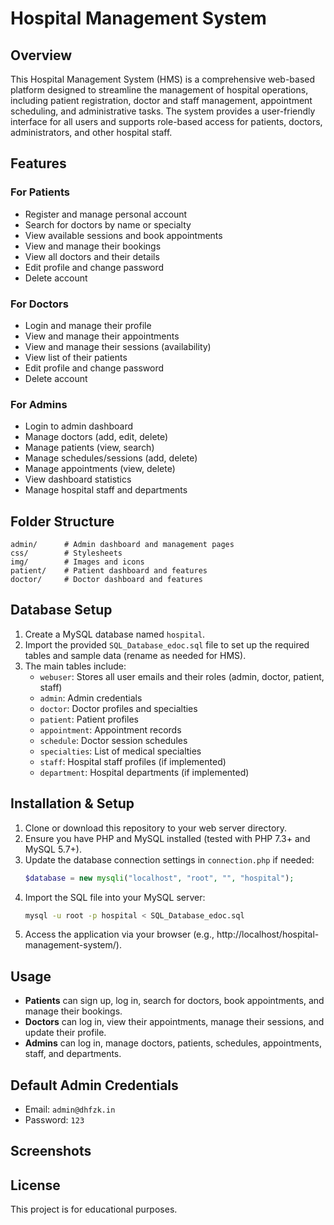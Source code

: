 # Hospital Management System

## Overview

This Hospital Management System (HMS) is a comprehensive web-based platform designed to streamline the management of hospital operations, including patient registration, doctor and staff management, appointment scheduling, and administrative tasks. The system provides a user-friendly interface for all users and supports role-based access for patients, doctors, administrators, and other hospital staff.

## Features

### For Patients
- Register and manage personal account
- Search for doctors by name or specialty
- View available sessions and book appointments
- View and manage their bookings
- View all doctors and their details
- Edit profile and change password
- Delete account

### For Doctors
- Login and manage their profile
- View and manage their appointments
- View and manage their sessions (availability)
- View list of their patients
- Edit profile and change password
- Delete account

### For Admins
- Login to admin dashboard
- Manage doctors (add, edit, delete)
- Manage patients (view, search)
- Manage schedules/sessions (add, delete)
- Manage appointments (view, delete)
- View dashboard statistics
- Manage hospital staff and departments

## Folder Structure

```
admin/      # Admin dashboard and management pages
css/        # Stylesheets
img/        # Images and icons
patient/    # Patient dashboard and features
doctor/     # Doctor dashboard and features
```

## Database Setup

1. Create a MySQL database named `hospital`.
2. Import the provided `SQL_Database_edoc.sql` file to set up the required tables and sample data (rename as needed for HMS).
3. The main tables include:
   - `webuser`: Stores all user emails and their roles (admin, doctor, patient, staff)
   - `admin`: Admin credentials
   - `doctor`: Doctor profiles and specialties
   - `patient`: Patient profiles
   - `appointment`: Appointment records
   - `schedule`: Doctor session schedules
   - `specialties`: List of medical specialties
   - `staff`: Hospital staff profiles (if implemented)
   - `department`: Hospital departments (if implemented)

## Installation & Setup

1. Clone or download this repository to your web server directory.
2. Ensure you have PHP and MySQL installed (tested with PHP 7.3+ and MySQL 5.7+).
3. Update the database connection settings in `connection.php` if needed:
   ```php
   $database = new mysqli("localhost", "root", "", "hospital");
   ```
4. Import the SQL file into your MySQL server:
   ```sh
   mysql -u root -p hospital < SQL_Database_edoc.sql
   ```
5. Access the application via your browser (e.g., http://localhost/hospital-management-system/).

## Usage

- **Patients** can sign up, log in, search for doctors, book appointments, and manage their bookings.
- **Doctors** can log in, view their appointments, manage their sessions, and update their profile.
- **Admins** can log in, manage doctors, patients, schedules, appointments, staff, and departments.

## Default Admin Credentials
- Email: `admin@dhfzk.in`
- Password: `123`

## Screenshots

## License
This project is for educational purposes.
